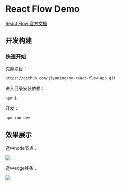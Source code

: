 # React Flow Demo

[React Flow 官方文档](https://reactflow.dev/)

## 开发构建

### 快速开始

克隆项目：

```bash
https://github.com/jiyaning/my-react-flow-app.git
```

 进入目录安装依赖：

 ```bash
npm i
 ```

 开发：

```bash
npm run dev
```

## 效果展示

选中node节点：

![](E:\react-code\my-react-flow-app\public\image\node-select.png)

选中edge线条：

![](E:\react-code\my-react-flow-app\public\image\edge-select.png)